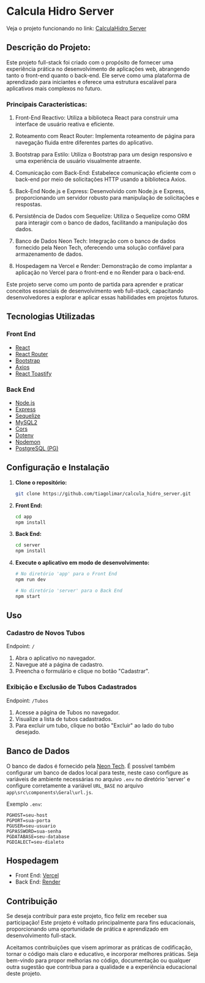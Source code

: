 # Calcula Hidro Server

Veja o projeto funcionando no link:
<a href="https://calcula-hidro-server.vercel.app/" type="_blank">CalculaHidro Server</a>



## Descrição do Projeto:

Este projeto full-stack foi criado com o propósito de fornecer uma experiência prática no desenvolvimento de aplicações web, abrangendo tanto o front-end quanto o back-end. Ele serve como uma plataforma de aprendizado para iniciantes e oferece uma estrutura escalável para aplicativos mais complexos no futuro.

### Principais Características:

1. Front-End Reactivo: Utiliza a biblioteca React para construir uma interface de usuário reativa e eficiente.

1. Roteamento com React Router: Implementa roteamento de página para navegação fluida entre diferentes partes do aplicativo.

1. Bootstrap para Estilo: Utiliza o Bootstrap para um design responsivo e uma experiência de usuário visualmente atraente.

1. Comunicação com Back-End: Estabelece comunicação eficiente com o back-end por meio de solicitações HTTP usando a biblioteca Axios.

1. Back-End Node.js e Express: Desenvolvido com Node.js e Express, proporcionando um servidor robusto para manipulação de solicitações e respostas.

1. Persistência de Dados com Sequelize: Utiliza o Sequelize como ORM para interagir com o banco de dados, facilitando a manipulação dos dados.

1. Banco de Dados Neon Tech: Integração com o banco de dados fornecido pela Neon Tech, oferecendo uma solução confiável para armazenamento de dados.

1. Hospedagem na Vercel e Render: Demonstração de como implantar a aplicação no Vercel para o front-end e no Render para o back-end.

Este projeto serve como um ponto de partida para aprender e praticar conceitos essenciais de desenvolvimento web full-stack, capacitando desenvolvedores a explorar e aplicar essas habilidades em projetos futuros.

## Tecnologias Utilizadas

### Front End

- [React](https://reactjs.org/)
- [React Router](https://reactrouter.com/)
- [Bootstrap](https://getbootstrap.com/)
- [Axios](https://axios-http.com/)
- [React Toastify](https://fkhadra.github.io/react-toastify/)

### Back End

- [Node.js](https://nodejs.org/)
- [Express](https://expressjs.com/)
- [Sequelize](https://sequelize.org/)
- [MySQL2](https://www.npmjs.com/package/mysql2)
- [Cors](https://www.npmjs.com/package/cors)
- [Dotenv](https://www.npmjs.com/package/dotenv)
- [Nodemon](https://www.npmjs.com/package/nodemon)
- [PostgreSQL (PG)](https://www.npmjs.com/package/pg)

## Configuração e Instalação

1. **Clone o repositório:**

    ```bash
    git clone https://github.com/tiagolimar/calcula_hidro_server.git
    ```

2. **Front End:**

    ```bash
    cd app
    npm install
    ```

3. **Back End:**

    ```bash
    cd server
    npm install
    ```

4. **Execute o aplicativo em modo de desenvolvimento:**

    ```bash
    # No diretório 'app' para o Front End
    npm run dev

    # No diretório 'server' para o Back End
    npm start
    ```

## Uso

### Cadastro de Novos Tubos

Endpoint: `/`

1. Abra o aplicativo no navegador.
2. Navegue até a página de cadastro.
3. Preencha o formulário e clique no botão "Cadastrar".

### Exibição e Exclusão de Tubos Cadastrados

Endpoint: `/Tubos`

1. Acesse a página de Tubos no navegador.
2. Visualize a lista de tubos cadastrados.
3. Para excluir um tubo, clique no botão "Excluir" ao lado do tubo desejado.

## Banco de Dados

O banco de dados é fornecido pela [Neon Tech](https://neon.tech/). É possível também configurar um banco de dados local para teste, neste caso configure as variáveis de ambiente necessárias no arquivo `.env` no diretório 'server' e configure corretamente a variável `URL_BASE` no arquivo `app\src\components\Geral\url.js`.

Exemplo `.env`:

```env
PGHOST=seu-host
PGPORT=sua-porta
PGUSER=seu-usuario
PGPASSWORD=sua-senha
PGDATABASE=seu-database
PGDIALECT=seu-dialeto
```

## Hospedagem
- Front End: [Vercel](https://vercel.com/)
- Back End: [Render](https://dashboard.render.com/)

## Contribuição
Se deseja contribuir para este projeto, fico feliz em receber sua participação! Este projeto é voltado principalmente para fins educacionais, proporcionando uma oportunidade de prática e aprendizado em desenvolvimento full-stack.

Aceitamos contribuições que visem aprimorar as práticas de codificação, tornar o código mais claro e educativo, e incorporar melhores práticas. Seja bem-vindo para propor melhorias no código, documentação ou qualquer outra sugestão que contribua para a qualidade e a experiência educacional deste projeto.
